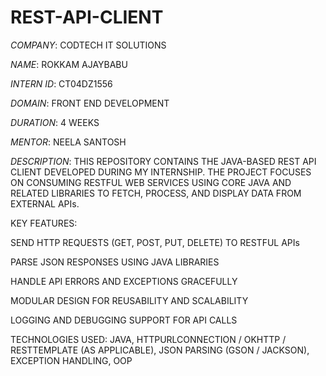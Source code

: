 # REST-API-CLIENT

*COMPANY*: CODTECH IT SOLUTIONS

*NAME*: ROKKAM AJAYBABU

*INTERN ID*: CT04DZ1556

*DOMAIN*: FRONT END DEVELOPMENT

*DURATION*: 4 WEEKS

*MENTOR*: NEELA SANTOSH

*DESCRIPTION*:
THIS REPOSITORY CONTAINS THE JAVA-BASED REST API CLIENT DEVELOPED DURING MY INTERNSHIP.
THE PROJECT FOCUSES ON CONSUMING RESTFUL WEB SERVICES USING CORE JAVA AND RELATED LIBRARIES TO FETCH, PROCESS, AND DISPLAY DATA FROM EXTERNAL APIs.

KEY FEATURES:

SEND HTTP REQUESTS (GET, POST, PUT, DELETE) TO RESTFUL APIs

PARSE JSON RESPONSES USING JAVA LIBRARIES

HANDLE API ERRORS AND EXCEPTIONS GRACEFULLY

MODULAR DESIGN FOR REUSABILITY AND SCALABILITY

LOGGING AND DEBUGGING SUPPORT FOR API CALLS

TECHNOLOGIES USED: JAVA, HTTPURLCONNECTION / OKHTTP / RESTTEMPLATE (AS APPLICABLE), JSON PARSING (GSON / JACKSON), EXCEPTION HANDLING, OOP
